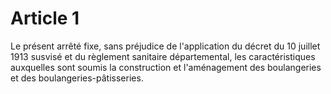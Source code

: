 # Article 1

Le présent arrêté fixe, sans préjudice de l'application du décret du 10 juillet 1913 susvisé et du règlement sanitaire départemental, les caractéristiques auxquelles sont soumis la construction et l'aménagement des boulangeries et des boulangeries-pâtisseries.
